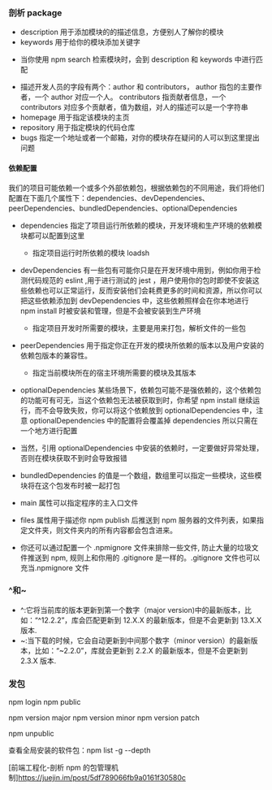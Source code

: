 ### 剖析 package

- description 用于添加模块的的描述信息，方便别人了解你的模块
- keywords 用于给你的模块添加关键字

* 当你使用 npm search 检索模块时，会到 description 和 keywords 中进行匹配

- 描述开发人员的字段有两个：author 和 contributors， author 指包的主要作者，一个 author 对应一个人。 contributors 指贡献者信息，一个 contributors 对应多个贡献者，值为数组，对人的描述可以是一个字符串
- homepage 用于指定该模块的主页
- repository 用于指定模块的代码仓库
- bugs 指定一个地址或者一个邮箱，对你的模块存在疑问的人可以到这里提出问题

#### 依赖配置

我们的项目可能依赖一个或多个外部依赖包，根据依赖包的不同用途，我们将他们配置在下面几个属性下：dependencies、devDependencies、peerDependencies、bundledDependencies、optionalDependencies

- dependencies 指定了项目运行所依赖的模块，开发环境和生产环境的依赖模块都可以配置到这里

  - 指定项目运行时所依赖的模块 loadsh

- devDependencies 有一些包有可能你只是在开发环境中用到，例如你用于检测代码规范的 eslint ,用于进行测试的 jest ，用户使用你的包时即使不安装这些依赖也可以正常运行，反而安装他们会耗费更多的时间和资源，所以你可以把这些依赖添加到 devDependencies 中，这些依赖照样会在你本地进行 npm install 时被安装和管理，但是不会被安装到生产环境

  - 指定项目开发时所需要的模块，主要是用来打包，解析文件的一些包

- peerDependencies 用于指定你正在开发的模块所依赖的版本以及用户安装的依赖包版本的兼容性。
  - 指定当前模块所在的宿主环境所需要的模块及其版本
- optionalDependencies 某些场景下，依赖包可能不是强依赖的，这个依赖包的功能可有可无，当这个依赖包无法被获取到时，你希望 npm install 继续运行，而不会导致失败，你可以将这个依赖放到 optionalDependencies 中，注意 optionalDependencies 中的配置将会覆盖掉 dependencies 所以只需在一个地方进行配置

* 当然，引用 optionalDependencies 中安装的依赖时，一定要做好异常处理，否则在模块获取不到时会导致报错

- bundledDependencies 的值是一个数组，数组里可以指定一些模块，这些模块将在这个包发布时被一起打包

- main 属性可以指定程序的主入口文件
- files 属性用于描述你 npm publish 后推送到 npm 服务器的文件列表，如果指定文件夹，则文件夹内的所有内容都会包含进来。

* 你还可以通过配置一个 .npmignore 文件来排除一些文件, 防止大量的垃圾文件推送到 npm, 规则上和你用的 .gitignore 是一样的。.gitignore 文件也可以充当.npmignore 文件

### ^和~

- ^:它将当前库的版本更新到第一个数字（major version)中的最新版本，比如：“^12.2.2”，库会匹配更新到 12.X.X 的最新版本，但是不会更新到 13.X.X 版本.
- ~:当下载的时候，它会自动更新到中间那个数字（minor version）的最新版本，比如：“~2.2.0”，库就会更新到 2.2.X 的最新版本，但是不会更新到 2.3.X 版本.

### 发包

npm login
npm public

npm version major
npm version minor
npm version patch

npm unpublic

查看全局安装的软件包：npm list -g --depth

[前端工程化-剖析 npm 的包管理机制]https://juejin.im/post/5df789066fb9a0161f30580c
